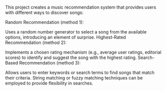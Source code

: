 This project creates a music recommendation system that provides users with different ways to discover songs:

Random Recommendation (method 1):

Uses a random number generator to select a song from the available options, introducing an element of surprise.
Highest-Rated Recommendation (method 2):

Implements a chosen rating mechanism (e.g., average user ratings, editorial scores) to identify and suggest the song with the highest rating.
Search-Based Recommendation (method 3):

Allows users to enter keywords or search terms to find songs that match their criteria. String matching or fuzzy matching techniques can be employed to provide flexibility in searches.
